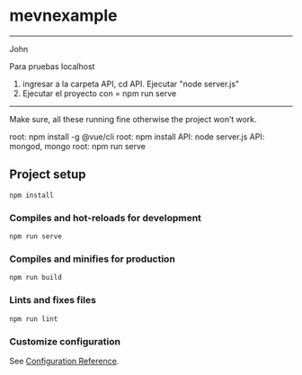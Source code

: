 # mevnexample


*******************************

John

Para pruebas localhost

1. ingresar a la carpeta API, cd API. Ejecutar "node server.js"
2. Ejecutar el proyecto con = npm run serve


*******************************

Make sure, all these running fine otherwise the project won’t work.

root: npm install -g @vue/cli
root: npm install
API: node server.js
API: mongod, mongo
root: npm run serve
## Project setup
```
npm install
```

### Compiles and hot-reloads for development
```
npm run serve
```

### Compiles and minifies for production
```
npm run build
```

### Lints and fixes files
```
npm run lint
```

### Customize configuration
See [Configuration Reference](https://cli.vuejs.org/config/).
